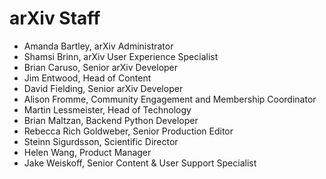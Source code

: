 # arXiv Staff

- Amanda Bartley, arXiv Administrator
- Shamsi Brinn, arXiv User Experience Specialist
- Brian Caruso, Senior arXiv Developer
- Jim Entwood, Head of Content
- David Fielding, Senior arXiv Developer
- Alison Fromme, Community Engagement and Membership Coordinator
- Martin Lessmeister, Head of Technology
- Brian Maltzan, Backend Python Developer
- Rebecca Rich Goldweber, Senior Production Editor
- Steinn Sigurdsson, Scientific Director
- Helen Wang, Product Manager
- Jake Weiskoff, Senior Content & User Support Specialist
